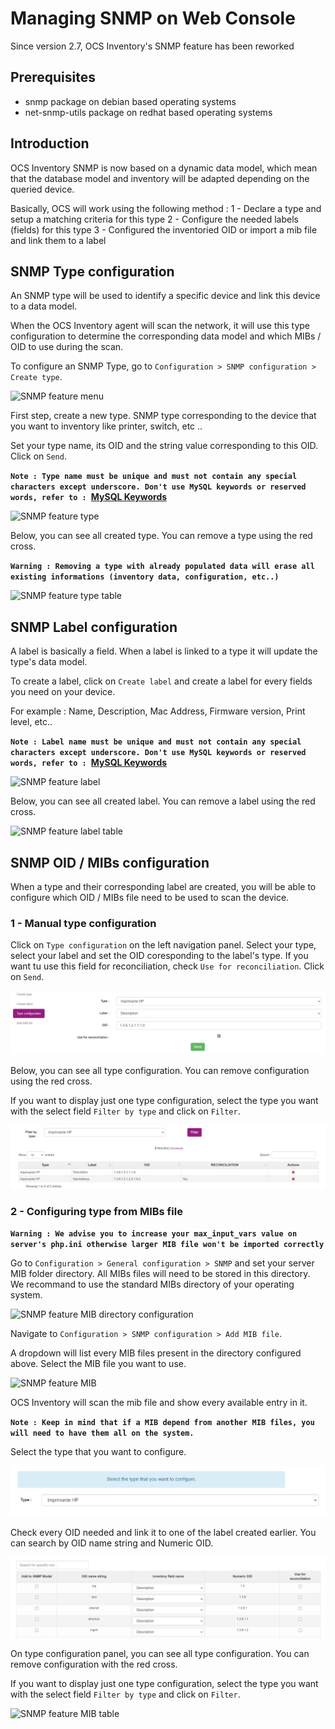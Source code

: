 # Managing SNMP on Web Console

Since version 2.7, OCS Inventory's SNMP feature has been reworked

## Prerequisites

- snmp package on debian based operating systems
- net-snmp-utils package on redhat based operating systems

## Introduction

OCS Inventory SNMP is now based on a dynamic data model, which mean that the database model and inventory will be adapted depending on the queried device.

Basically, OCS will work using the following method :
1 - Declare a type and setup a matching criteria for this type
2 - Configure the needed labels (fields) for this type
3 - Configured the inventoried OID or import a mib file and link them to a label

## SNMP Type configuration

An SNMP type will be used to identify a specific device and link this device to a data model.

When the OCS Inventory agent will scan the network, it will use this type configuration to determine the corresponding data model and which MIBs / OID to use during the scan.

To configure an SNMP Type, go to `Configuration > SNMP configuration > Create type`.

![SNMP feature menu](../../img/server/reports/snmp_feature_menu.png)

First step, create a new type. SNMP type corresponding to the device that you want to inventory like printer, switch, etc ..

Set your type name, its OID and the string value corresponding to this OID. Click on `Send`.

**`Note : Type name must be unique and must not contain any special characters except underscore. Don't use MySQL keywords or reserved words, refer to : `[MySQL Keywords](https://dev.mysql.com/doc/refman/8.0/en/keywords.html)**

![SNMP feature type](../../img/server/reports/snmp_feature_type.png)

Below, you can see all created type. You can remove a type using the red cross.

**`Warning : Removing a type with already populated data will erase all existing informations (inventory data, configuration, etc..)`**

![SNMP feature type table](../../img/server/reports/snmp_feature_type_table.png)

## SNMP Label configuration

A label is basically a field. When a label is linked to a type it will update the type's data model.

To create a label, click on `Create label` and create a label for every fields you need on your device. 

For example : Name, Description, Mac Address, Firmware version, Print level, etc..

**`Note : Label name must be unique and must not contain any special characters except underscore. Don't use MySQL keywords or reserved words, refer to : `[MySQL Keywords](https://dev.mysql.com/doc/refman/8.0/en/keywords.html)**

![SNMP feature label](../../img/server/reports/snmp_feature_label.png)

Below, you can see all created label. You can remove a label using the red cross.

![SNMP feature label table](../../img/server/reports/snmp_feature_label_table.png)

## SNMP OID / MIBs configuration

When a type and their corresponding label are created, you will be able to configure which OID / MIBs file need to be used to scan the device.

### 1 - Manual type configuration

Click on `Type configuration` on the left navigation panel. Select your type, select your label and set the OID coresponding to the label's type. If you want tu use this field for reconciliation, check `Use for reconciliation`. Click on `Send`. 

![SNMP feature configuration type](../../img/server/reports/snmp_feature_config_type.png)

Below, you can see all type configuration. You can remove configuration using the red cross.

If you want to display just one type configuration, select the type you want with the select field `Filter by type` and click on `Filter`.

![SNMP feature configuration table](../../img/server/reports/snmp_feature_config_table.png)

### 2 - Configuring type from MIBs file

**`Warning : We advise you to increase your max_input_vars value on server's php.ini otherwise larger MIB file won't be imported correctly`**

Go to `Configuration > General configuration > SNMP` and set your server MIB folder directory. All MIBs files will need to be stored in this directory. We recommand to use the standard MIBs directory of your operating system.

![SNMP feature MIB directory configuration](../../img/server/reports/snmp_feature_config.png)

Navigate to `Configuration > SNMP configuration > Add MIB file`. 

A dropdown will list every MIB files present in the directory configured above.
Select the MIB file you want to use.

![SNMP feature MIB](../../img/server/reports/snmp_feature_mib.png)

OCS Inventory will scan the mib file and show every available entry in it. 

**`Note : Keep in mind that if a MIB depend from another MIB files, you will need to have them all on the system.`**

Select the type that you want to configure.

![SNMP feature MIB type](../../img/server/reports/snmp_scan_feature_type_mib.png)

Check every OID needed and link it to one of the label created earlier. You can search by OID name string and Numeric OID.

![SNMP feature MIB configuration](../../img/server/reports/snmp_scan_feature_mib_details.png)

On type configuration panel, you can see all type configuration. You can remove configuration with the red cross.

If you want to display just one type configuration, select the type you want with the select field `Filter by type` and click on `Filter`.

![SNMP feature MIB table](../../img/server/reports/snmp_feature_mib_table.png)